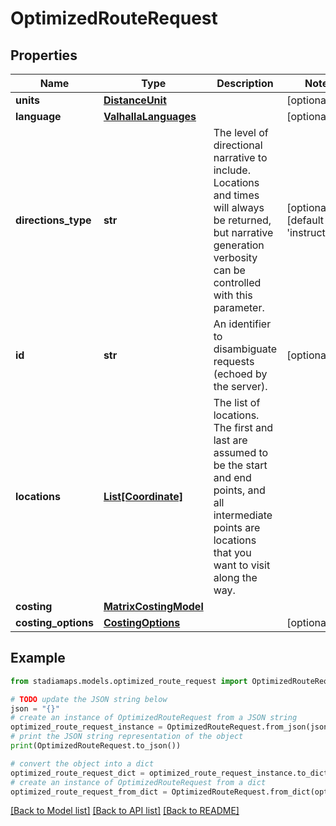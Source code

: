 # OptimizedRouteRequest


## Properties

Name | Type | Description | Notes
------------ | ------------- | ------------- | -------------
**units** | [**DistanceUnit**](DistanceUnit.md) |  | [optional] 
**language** | [**ValhallaLanguages**](ValhallaLanguages.md) |  | [optional] 
**directions_type** | **str** | The level of directional narrative to include. Locations and times will always be returned, but narrative generation verbosity can be controlled with this parameter. | [optional] [default to 'instructions']
**id** | **str** | An identifier to disambiguate requests (echoed by the server). | [optional] 
**locations** | [**List[Coordinate]**](Coordinate.md) | The list of locations. The first and last are assumed to be the start and end points, and all intermediate points are locations that you want to visit along the way. | 
**costing** | [**MatrixCostingModel**](MatrixCostingModel.md) |  | 
**costing_options** | [**CostingOptions**](CostingOptions.md) |  | [optional] 

## Example

```python
from stadiamaps.models.optimized_route_request import OptimizedRouteRequest

# TODO update the JSON string below
json = "{}"
# create an instance of OptimizedRouteRequest from a JSON string
optimized_route_request_instance = OptimizedRouteRequest.from_json(json)
# print the JSON string representation of the object
print(OptimizedRouteRequest.to_json())

# convert the object into a dict
optimized_route_request_dict = optimized_route_request_instance.to_dict()
# create an instance of OptimizedRouteRequest from a dict
optimized_route_request_from_dict = OptimizedRouteRequest.from_dict(optimized_route_request_dict)
```
[[Back to Model list]](../README.md#documentation-for-models) [[Back to API list]](../README.md#documentation-for-api-endpoints) [[Back to README]](../README.md)


